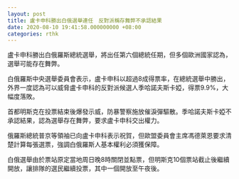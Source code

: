 ```yaml
---
layout: post
title: 盧卡申科勝出白俄選舉連任　反對派稱存舞弊不承認結果
date: 2020-08-10 19:41:58.000000000 +08:00
categories: rthk
---
```


盧卡申科勝出白俄羅斯總統選舉，將出任第六個總統任期，但多個歐洲國家認為，選舉可能存在舞弊。

白俄羅斯中央選舉委員會表示，盧卡申科以超過8成得票率，在總統選舉中勝出，外界一度認為可以威脅盧卡申科的反對派候選人季哈諾夫斯卡婭，得票9.9%，大幅度落敗。

首都明斯克在投票結束後爆發示威，防暴警察施放催淚彈驅散。季哈諾夫斯卡婭不承認結果，認為選舉存在舞弊，要求盧卡申科交出權力。

俄羅斯總統普京等領袖已向盧卡申科表示祝賀，但歐盟委員會主席馮德萊恩要求清楚計算每張選票，強調白俄羅斯人基本權利必須獲保障。

白俄選舉由於票站原定當地周日晚8時關閉並點票，但明斯克10個票站截止後繼續開放，讓排隊的選民繼續投票，其中一個開放至午夜後。
